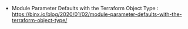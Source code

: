- Module Parameter Defaults with the Terraform Object Type : https://binx.io/blog/2020/01/02/module-parameter-defaults-with-the-terraform-object-type/
